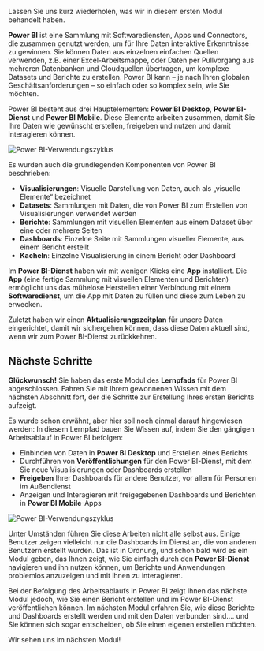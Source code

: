 Lassen Sie uns kurz wiederholen, was wir in diesem ersten Modul behandelt haben.

**Power BI** ist eine Sammlung mit Softwarediensten, Apps und Connectors, die zusammen genutzt werden, um für Ihre Daten interaktive Erkenntnisse zu gewinnen. Sie können Daten aus einzelnen einfachen Quellen verwenden, z.B. einer Excel-Arbeitsmappe, oder Daten per Pullvorgang aus mehreren Datenbanken und Cloudquellen übertragen, um komplexe Datasets und Berichte zu erstellen. Power BI kann – je nach Ihren globalen Geschäftsanforderungen – so einfach oder so komplex sein, wie Sie möchten.

Power BI besteht aus drei Hauptelementen: **Power BI Desktop**, **Power BI-Dienst** und **Power BI Mobile**. Diese Elemente arbeiten zusammen, damit Sie Ihre Daten wie gewünscht erstellen, freigeben und nutzen und damit interagieren können.

![Power BI-Verwendungszyklus](../media/pbi-intro_02.png)

Es wurden auch die grundlegenden Komponenten von Power BI beschrieben:

* **Visualisierungen**: Visuelle Darstellung von Daten, auch als „visuelle Elemente“ bezeichnet
* **Datasets**: Sammlungen mit Daten, die von Power BI zum Erstellen von Visualisierungen verwendet werden
* **Berichte**: Sammlungen mit visuellen Elementen aus einem Dataset über eine oder mehrere Seiten
* **Dashboards**: Einzelne Seite mit Sammlungen visueller Elemente, aus einem Bericht erstellt
* **Kacheln**: Einzelne Visualisierung in einem Bericht oder Dashboard

Im **Power BI-Dienst** haben wir mit wenigen Klicks eine **App** installiert. Die **App** (eine fertige Sammlung mit visuellen Elementen und Berichten) ermöglicht uns das mühelose Herstellen einer Verbindung mit einem **Softwaredienst**, um die App mit Daten zu füllen und diese zum Leben zu erwecken.

Zuletzt haben wir einen **Aktualisierungszeitplan** für unsere Daten eingerichtet, damit wir sichergehen können, dass diese Daten aktuell sind, wenn wir zum Power BI-Dienst zurückkehren.

## <a name="next-steps"></a>Nächste Schritte
**Glückwunsch!** Sie haben das erste Modul des **Lernpfads** für Power BI abgeschlossen. Fahren Sie mit Ihrem gewonnenen Wissen mit dem nächsten Abschnitt fort, der die Schritte zur Erstellung Ihres ersten Berichts aufzeigt. 

Es wurde schon erwähnt, aber hier soll noch einmal darauf hingewiesen werden: In diesem Lernpfad bauen Sie Wissen auf, indem Sie den gängigen Arbeitsablauf in Power BI befolgen:

* Einbinden von Daten in **Power BI Desktop** und Erstellen eines Berichts
* Durchführen von **Veröffentlichungen** für den Power BI-Dienst, mit dem Sie neue Visualisierungen oder Dashboards erstellen
* **Freigeben** Ihrer Dashboards für andere Benutzer, vor allem für Personen im Außendienst
* Anzeigen und Interagieren mit freigegebenen Dashboards und Berichten in **Power BI Mobile**-Apps

![Power BI-Verwendungszyklus](../media/pbi-using_01.png)

Unter Umständen führen Sie diese Arbeiten nicht alle selbst aus. Einige Benutzer zeigen vielleicht nur die Dashboards im Dienst an, die von anderen Benutzern erstellt wurden. Das ist in Ordnung, und schon bald wird es ein Modul geben, das Ihnen zeigt, wie Sie einfach durch den **Power BI-Dienst** navigieren und ihn nutzen können, um Berichte und Anwendungen problemlos anzuzeigen und mit ihnen zu interagieren.

Bei der Befolgung des Arbeitsablaufs in Power BI zeigt Ihnen das nächste Modul jedoch, wie Sie einen Bericht erstellen und im Power BI-Dienst veröffentlichen können. Im nächsten Modul erfahren Sie, wie diese Berichte und Dashboards erstellt werden und mit den Daten verbunden sind.... und Sie können sich sogar entscheiden, ob Sie einen eigenen erstellen möchten.

Wir sehen uns im nächsten Modul!

